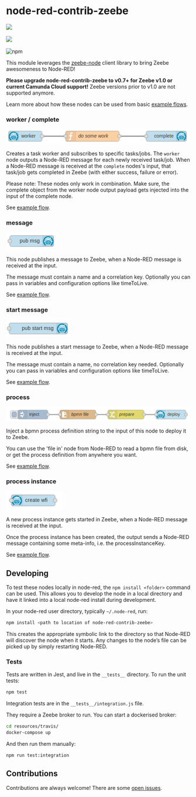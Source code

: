 # node-red-contrib-zeebe

[![](https://img.shields.io/badge/Community%20Extension-An%20open%20source%20community%20maintained%20project-FF4700)](https://github.com/camunda-community-hub/community)

[![](https://img.shields.io/badge/Lifecycle-Abandoned-lightgrey)](https://github.com/Camunda-Community-Hub/community/blob/main/extension-lifecycle.md#abandoned-)

![npm](https://img.shields.io/npm/v/node-red-contrib-zeebe)

This module leverages the [zeebe-node](https://creditsenseau.github.io/zeebe-client-node-js/index.html) client library to bring Zeebe awesomeness to Node-RED!

**Please upgrade node-red-contrib-zeebe to v0.7+ for Zeebe v1.0 or current Camunda Cloud support!** Zeebe versions prior to v1.0 are not supported anymore.

Learn more about how these nodes can be used from basic [example flows](https://flows.nodered.org/collection/IC--I_j4q-Mt).

### worker / complete

![task-worker and complete node](docs/worker-complete.png)

Creates a task worker and subscribes to specific tasks/jobs. The `worker` node outputs a Node-RED message for each newly received task/job.
When a Node-RED message is received at the `complete` nodes's input, that task/job gets completed in Zeebe (with either success, failure or error).

Please note: These nodes only work in combination. Make sure, the complete object from the worker node output payload gets injected into the input of the complete node.

See [example flow](https://flows.nodered.org/flow/71e06f6a3e3bcbc7721cd970215b5180).

### message

![publish-message node](docs/pub-msg.png)

This node publishes a message to Zeebe, when a Node-RED message is received at the input.

The message must contain a name and a correlation key. Optionally you can pass in variables and configuration options like timeToLive.

See [example flow](https://flows.nodered.org/flow/d409cb6dfdd283a01724dc85cd65387e).

### start message

![publish-start-message node](docs/pub-start-msg.png)

This node publishes a start message to Zeebe, when a Node-RED message is received at the input.

The message must contain a name, no correlation key needed. Optionally you can pass in variables and configuration options like timeToLive.

See [example flow](https://flows.nodered.org/flow/5ab8499646b88cdbbb40a526ff4638d8).

### process

![deploy node](docs/deploy.png)

Inject a bpmn process definition string to the input of this node to deploy it to Zeebe.

You can use the 'file in' node from Node-RED to read a bpmn file from disk, or get the process definition from anywhere you want.

See [example flow](https://flows.nodered.org/flow/1fdad35c25b7269eea64b76d3236c3a6).

### process instance

![workflow-instance node](docs/create-wfi.png)

A new process instance gets started in Zeebe, when a Node-RED message is received at the input.

Once the process instance has been created, the output sends a Node-RED message containing some meta-info, i.e. the processInstanceKey.

See [example flow](https://flows.nodered.org/flow/1195ed3512bc05c02558e319ebc46abb).

## Developing

To test these nodes locally in node-red, the `npm install <folder>` command can be used. This allows you to develop the node in a local directory and have it linked into a local node-red install during development.

In your node-red user directory, typically `~/.node-red`, run:

```bash
npm install <path to location of node-red-contrib-zeebe>
```

This creates the appropriate symbolic link to the directory so that Node-RED will discover the node when it starts. Any changes to the node’s file can be picked up by simply restarting Node-RED.

### Tests

Tests are written in Jest, and live in the `__tests__` directory. To run the unit tests:

```bash
npm test
```

Integration tests are in the `__tests__/integration.js` file.

They require a Zeebe broker to run. You can start a dockerised broker:

```bash
cd resources/travis/
docker-compose up
```

And then run them manually:

```bash
npm run test:integration
```

## Contributions

Contributions are always welcome! There are some [open issues](https://github.com/camunda-community-hub/node-red-contrib-zeebe/issues).
